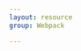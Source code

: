 ```yaml
---
layout: resource
group: Webpack

---
```

<!-- General resources go here -->

<!-- ####Core -->

<!-- ####Intermediate -->

<!-- ####Advanced -->

<!-- ####Jedi -->
